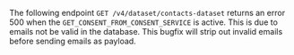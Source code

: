 The following endpoint `GET /v4/dataset/contacts-dataset` returns an error 500 when the `GET_CONSENT_FROM_CONSENT_SERVICE` is active. This is due to emails not be valid in the database.
This bugfix will strip out invalid emails before sending emails as payload.
